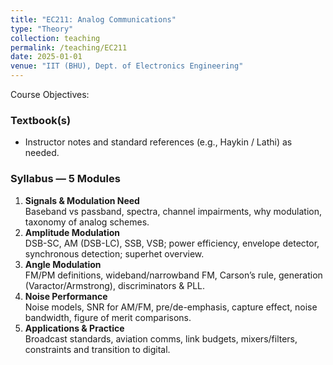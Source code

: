 ```yaml
---
title: "EC211: Analog Communications"
type: "Theory"
collection: teaching
permalink: /teaching/EC211
date: 2025-01-01
venue: "IIT (BHU), Dept. of Electronics Engineering"
---
```


Course Objectives:


### Textbook(s)
- Instructor notes and standard references (e.g., Haykin / Lathi) as needed.

### Syllabus — 5 Modules
1. **Signals & Modulation Need**  
   Baseband vs passband, spectra, channel impairments, why modulation, taxonomy of analog schemes.
2. **Amplitude Modulation**  
   DSB-SC, AM (DSB-LC), SSB, VSB; power efficiency, envelope detector, synchronous detection; superhet overview.
3. **Angle Modulation**  
   FM/PM definitions, wideband/narrowband FM, Carson’s rule, generation (Varactor/Armstrong), discriminators & PLL.
4. **Noise Performance**  
   Noise models, SNR for AM/FM, pre/de-emphasis, capture effect, noise bandwidth, figure of merit comparisons.
5. **Applications & Practice**  
   Broadcast standards, aviation comms, link budgets, mixers/filters, constraints and transition to digital.
